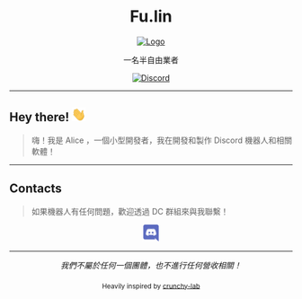 <h1 align="center">Fu.lin</h1>

<p align="center">
  <a href="https://discord.gg/Vww8pjQhZD">
    <img src="https://avatars.githubusercontent.com/u/138005616?s=400&u=3c7add3268682cde29cb342957ab8ef8ebd86b84&v=4" alt="Logo" width=250px>
  </a>
</p>

<p align="center">一名半自由業者</p>

<p align="center">
  <a href="https://discord.gg/Vww8pjQhZD">
    <img src="https://img.shields.io/discord/805149057004732457?logo=discord&style=for-the-badge" alt="Discord">
  </a>
</p>

---

## Hey there! <img alt="hand_wave" src="https://raw.githubusercontent.com/DxsSucuk/DxsSucuk/main/assets/wave.gif" height="25px" width="25px" />
> 嗨！我是 Alice ，一個小型開發者，我在開發和製作 Discord 機器人和相關軟體！

---

## Contacts
> 如果機器人有任何問題，歡迎透過 DC 群組來與我聯繫！

<p align="center">
  <a href="https://discord.gg/Vww8pjQhZD">
    <img alt="Discord" width="30px" src="https://raw.githubusercontent.com/DxsSucuk/DxsSucuk/main/assets/discord.png">
  </a>
</p>

---

<p align="center">
  <em>我們不屬於任何一個團體，也不進行任何營收相關！</em>
</p>

<p align="center">
  <sub>Heavily inspired by <a href="https://github.com/crunchy-lab">crunchy-lab</a></sub>
</p>